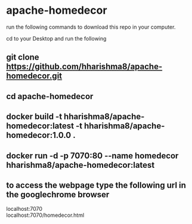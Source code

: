 # apache-homedecor


run the following commands to download this repo in your computer.

cd to your Desktop and run the following

## git clone https://github.com/hharishma8/apache-homedecor.git 

## cd apache-homedecor

## docker build -t hharishma8/apache-homedecor:latest -t hharishma8/apache-homedecor:1.0.0 .

## docker run -d -p 7070:80 --name homedecor hharishma8/apache-homedecor:latest 
## to access the webpage type the following url in the googlechrome browser 
localhost:7070<br>
localhost:7070/homedecor.html
